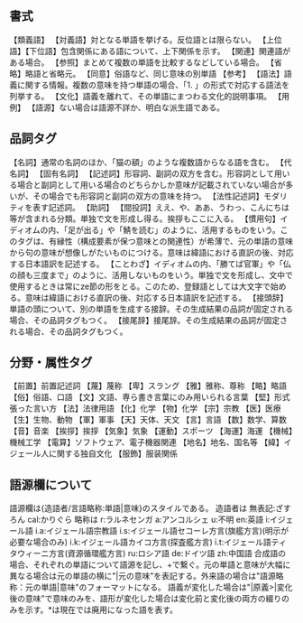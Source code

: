 ## 書式
【類義語】
【対義語】対となる単語を挙げる。反位語とは限らない。
【上位語】【下位語】包含関係にある語について、上下関係を示す。
【関連】関連語がある場合。
【参照】まとめて複数の単語を比較するなどしている場合。
【省略】略語と省略元。
【同意】俗語など、同じ意味の別単語
【参考】
【語法】語義に関する情報。複数の意味を持つ単語の場合、「1. 」の形式で対応する語法を列挙する。
【文化】語義を離れて、その単語にまつわる文化的説明事項。
【用例】
【語源】ない場合は語源不詳か、明白な派生語である。

## 品詞タグ
【名詞】通常の名詞のほか、「猫の額」のような複数語からなる語を含む。
【代名詞】
【固有名詞】
【記述詞】形容詞、副詞の双方を含む。形容詞として用いる場合と副詞として用いる場合のどちらかしか意味が記載されていない場合が多いが、その場合でも形容詞と副詞の双方の意味を持つ。
【法性記述詞】モダリティを表す記述詞。
【助詞】
【間投詞】ええ、や、ああ、うわっ、こんにちは等が含まれる分類。単独で文を形成し得る。挨拶もここに入る。
【慣用句】イディオムの内、「足が出る」や「鯖を読む」のように、活用するものをいう。このタグは、有縁性（構成要素が保つ意味との関連性）が希薄で、元の単語の意味から句の意味が想像しがたいものにつける。意味は緯語における直訳の後、対応する日本語訳を記述する。
【ことわざ】イディオムの内、「勝てば官軍」や「仏の顔も三度まで」のように、活用しないものをいう。単独で文を形成し、文中で使用するときは常にze節の形をとる。このため、登録語としては大文字で始める。意味は緯語における直訳の後、対応する日本語訳を記述する。
【接頭辞】単語の頭について、別の単語を生成する接辞。その生成結果の品詞が固定される場合、その品詞タグもつく。
【接尾辞】接尾辞。その生成結果の品詞が固定される場合、その品詞タグもつく。

## 分野・属性タグ
【前置】前置記述詞
【蔑】蔑称
【卑】スラング
【雅】雅称、尊称
【略】略語
【俗】俗語、口語
【文】文語、専ら書き言葉にのみ用いられる言葉
【堅】形式張った言い方
【法】法律用語
【化】化学
【物】化学
【宗】宗教
【医】医療
【生】生物、動物
【軍】軍事
【天】天体、天文
【言】言語
【数】数学、算数
【音】音楽
【挨拶】挨拶
【気象】気象
【運動】スポーツ
【海運】海運
【機械】機械工学
【電算】ソフトウェア、電子機器関連
【地名】地名、国名等
【緯】イジェール人に関する独自文化
【服飾】服装関係

## 語源欄について
語源欄は{造語者/言語略称:単語|意味}のスタイルである。
造語者は
無表記:ざすろん
cal:かりぐら
略称は
r:ラルネセンガ
a:アンコルシェ
u:不明
en:英語
i:イジェール語
i.a:イジェール語宗教語
i.s:イジェール語セコーレ方言(旗艦方言)(明示が必要な場合のみ)
i.k:イジェール語カイコ方言(探査艦方言)
i.t:イジェール語ティタウィーニ方言(資源循環艦方言)
ru:ロシア語
de:ドイツ語
zh:中国語
合成語の場合、それぞれの単語について語源を記し、+で繋ぐ。元の単語と意味が大幅に異なる場合は元の単語の横に"|元の意味"を表記する。外来語の場合は"語源略称：元の単語|意味"のフォーマットになる。
語義が変化した場合は"|原義>|変化後の意味"で意味のみを、語形が変化した場合は変化前と変化後の両方の綴りのみを示す。*は現在では廃用になった語を表す。
